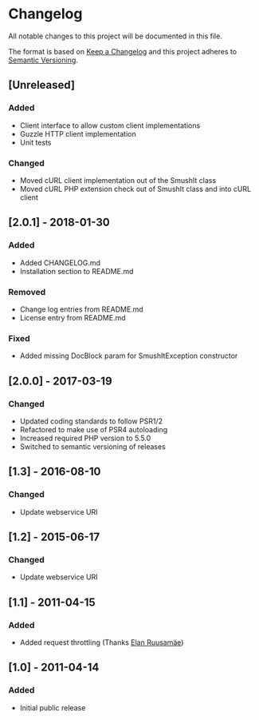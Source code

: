 # Changelog
All notable changes to this project will be documented in this file.

The format is based on [Keep a Changelog](http://keepachangelog.com/en/1.0.0/)
and this project adheres to [Semantic Versioning](http://semver.org/spec/v2.0.0.html).

## [Unreleased]
### Added
- Client interface to allow custom client implementations
- Guzzle HTTP client implementation
- Unit tests

### Changed
- Moved cURL client implementation out of the SmushIt class
- Moved cURL PHP extension check out of SmushIt class and into cURL client

## [2.0.1] - 2018-01-30
### Added
- Added CHANGELOG.md
- Installation section to README.md

### Removed
- Change log entries from README.md
- License entry from README.md

### Fixed
- Added missing DocBlock param for SmushItException constructor

## [2.0.0] - 2017-03-19
### Changed
- Updated coding standards to follow PSR1/2
- Refactored to make use of PSR4 autoloading
- Increased required PHP version to 5.5.0
- Switched to semantic versioning of releases

## [1.3] - 2016-08-10
### Changed
- Update webservice URI

## [1.2] - 2015-06-17
### Changed
- Update webservice URI

## [1.1] - 2011-04-15
### Added
- Added request throttling (Thanks [Elan Ruusamäe](https://github.com/glensc))

## [1.0] - 2011-04-14
### Added
- Initial public release
